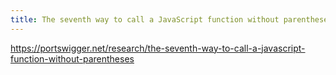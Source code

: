 ```yaml
---
title: The seventh way to call a JavaScript function without parentheses | PortSwigger Research
---
```


https://portswigger.net/research/the-seventh-way-to-call-a-javascript-function-without-parentheses

